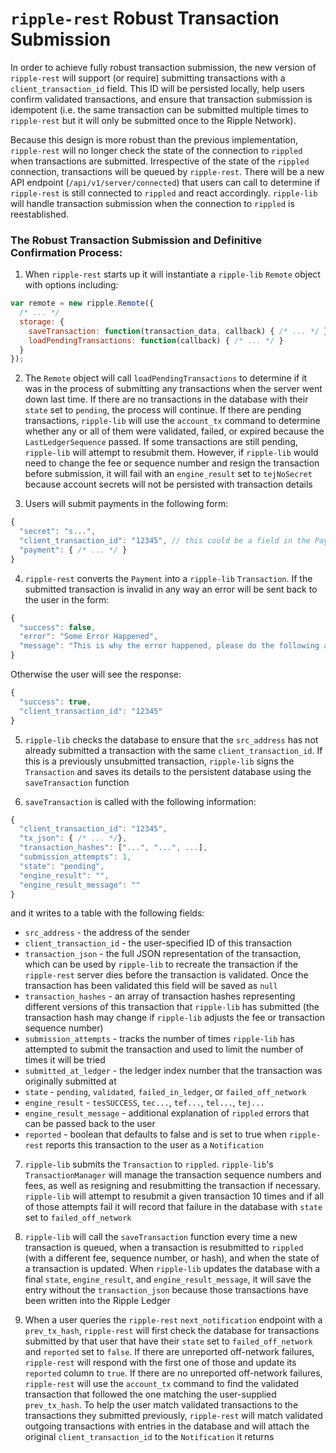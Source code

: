 # `ripple-rest` Robust Transaction Submission

In order to achieve fully robust transaction submission, the new version of `ripple-rest` will support (or require) submitting transactions with a `client_transaction_id` field. This ID will be persisted locally, help users confirm validated transactions, and ensure that transaction submission is idempotent (i.e. the same transaction can be submitted multiple times to `ripple-rest` but it will only be submitted once to the Ripple Network).

Because this design is more robust than the previous implementation, `ripple-rest` will no longer check the state of the connection to `rippled` when transactions are submitted. Irrespective of the state of the `rippled` connection, transactions will be queued by `ripple-rest`. There will be a new API endpoint (`/api/v1/server/connected`) that users can call to determine if `ripple-rest` is still connected to `rippled` and react accordingly. `ripple-lib` will handle transaction submission when the connection to `rippled` is reestablished.


### The Robust Transaction Submission and Definitive Confirmation Process:

1. When `ripple-rest` starts up it will instantiate a `ripple-lib` `Remote` object with options including:
  
  ```js
  var remote = new ripple.Remote({
    /* ... */
    storage: {
      saveTransaction: function(transaction_data, callback) { /* ... */ },
      loadPendingTransactions: function(callback) { /* ... */ }
    }
  });
  ```

2. The `Remote` object will call `loadPendingTransactions` to determine if it was in the process of submitting any transactions when the server went down last time. If there are no transactions in the database with their `state` set to `pending`, the process will continue. If there are pending transactions, `ripple-lib` will use the `account_tx` command to determine whether any or all of them were validated, failed, or expired because the `LastLedgerSequence` passed. If some transactions are still pending, `ripple-lib` will attempt to resubmit them. However, if `ripple-lib` would need to change the fee or sequence number and resign the transaction before submission, it will fail with an `engine_result` set to `tejNoSecret` because account secrets will not be persisted with transaction details

3. Users will submit payments in the following form:

  ```js
  {
    "secret": "s...",
    "client_transaction_id": "12345", // this could be a field in the Payment
    "payment": { /* ... */ }
  }
  ```

4. `ripple-rest` converts the `Payment` into a `ripple-lib` `Transaction`. If the submitted transaction is invalid in any way an error will be sent back to the user in the form:

  ```js
  {
    "success": false,
    "error": "Some Error Happened",
    "message": "This is why the error happened, please do the following and try again"
  }
  ```
  Otherwise the user will see the response:
  ```js
  {
    "success": true,
    "client_transaction_id": "12345"
  }
  ```


5. `ripple-lib` checks the database to ensure that the `src_address` has not already submitted a transaction with the same `client_transaction_id`. If this is a previously unsubmitted transaction, `ripple-lib` signs the `Transaction` and saves its details to the persistent database using the `saveTransaction` function

6. `saveTransaction` is called with the following information:

  ```js
  {
    "client_transaction_id": "12345",
    "tx_json": { /* ... */},
    "transaction_hashes": ["...", "...", ...],
    "submission_attempts": 1,
    "state": "pending",
    "engine_result": "",
    "engine_result_message": ""
  }
  ```
  and it writes to a table with the following fields:
  + `src_address` - the address of the sender
  + `client_transaction_id` - the user-specified ID of this transaction
  + `transaction_json` - the full JSON representation of the transaction, which can be used by `ripple-lib` to recreate the transaction if the `ripple-rest` server dies before the transaction is validated. Once the transaction has been validated this field will be saved as `null`
  + `transaction_hashes` - an array of transaction hashes representing different versions of this transaction that `ripple-lib` has submitted (the transaction hash may change if `ripple-lib` adjusts the fee or transaction sequence number)
  + `submission_attempts` - tracks the number of times `ripple-lib` has attempted to submit the transaction and used to limit the number of times it will be tried
  + `submitted_at_ledger` - the ledger index number that the transaction was originally submitted at
  + `state` - `pending`, `validated`, `failed_in_ledger`, or `failed_off_network`
  + `engine_result` - `tesSUCCESS`, `tec...`, `tef...`, `tel...`, `tej...`
  + `engine_result_message` - additional explanation of `rippled` errors that can be passed back to the user
  + `reported` - boolean that defaults to false and is set to true when `ripple-rest` reports this transaction to the user as a `Notification`

7. `ripple-lib` submits the `Transaction` to `rippled`. `ripple-lib`'s `TransactionManager` will manage the transaction sequence numbers and fees, as well as resigning and resubmitting the transaction if necessary. `ripple-lib` will attempt to resubmit a given transaction 10 times and if all of those attempts fail it will record that failure in the database with `state` set to `failed_off_network`

8. `ripple-lib` will call the `saveTransaction` function every time a new transaction is queued, when a transaction is resubmitted to `rippled` (with a different fee, sequence number, or hash), and when the state of a transaction is updated. When `ripple-lib` updates the database with a final `state`, `engine_result`, and `engine_result_message`, it will save the entry without the `transaction_json` because those transactions have been written into the Ripple Ledger

9. When a user queries the `ripple-rest` `next_notification` endpoint with a `prev_tx_hash`, `ripple-rest` will first check the database for transactions submitted by that user that have their `state` set to `failed_off_network` and `reported` set to `false`. If there are unreported off-network failures, `ripple-rest` will respond with the first one of those and update its `reported` column to `true`. If there are no unreported off-network failures, `ripple-rest` will use the `account_tx` command to find the validated transaction that followed the one matching the user-supplied `prev_tx_hash`. To help the user match validated transactions to the transactions they submitted previously, `ripple-rest` will match validated outgoing transactions with entries in the database and will attach the original `client_transaction_id` to the `Notification` it returns

